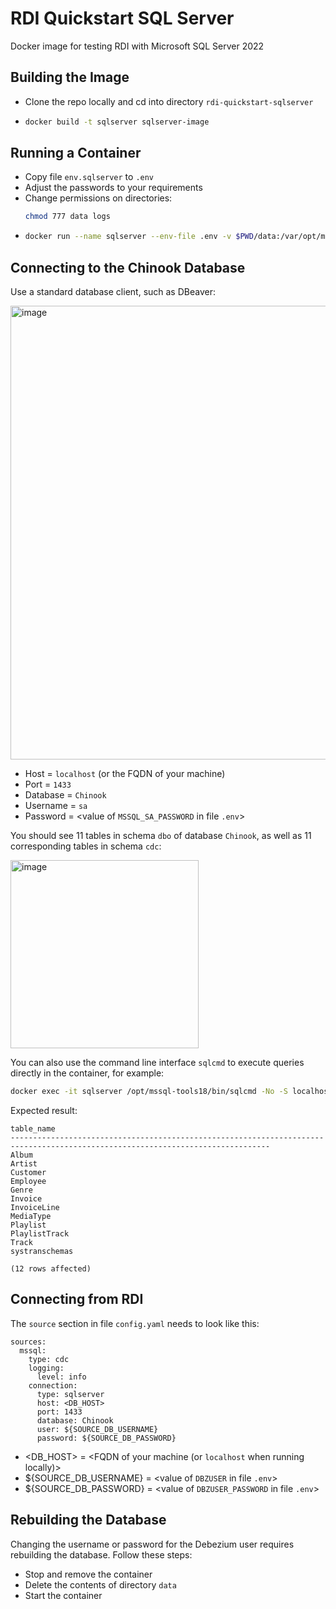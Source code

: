 # RDI Quickstart SQL Server

Docker image for testing RDI with Microsoft SQL Server 2022

## Building the Image

- Clone the repo locally and cd into directory `rdi-quickstart-sqlserver`
- ```bash
  docker build -t sqlserver sqlserver-image
  ```

## Running a Container

- Copy file `env.sqlserver` to `.env`
- Adjust the passwords to your requirements
- Change permissions on directories:
  ```bash
  chmod 777 data logs
  ```
- ```bash
  docker run --name sqlserver --env-file .env -v $PWD/data:/var/opt/mssql/data -v $PWD/log:/var/opt/mssql/log -p 1433:1433 -d sqlserver
  ```

## Connecting to the Chinook Database

Use a standard database client, such as DBeaver:

<img width="726" alt="image" src="https://github.com/user-attachments/assets/5f06a827-8a75-4d01-870d-39f814dc3c8d" />

- Host = `localhost` (or the FQDN of your machine)
- Port = `1433`
- Database = `Chinook`
- Username = `sa`
- Password = <value of `MSSQL_SA_PASSWORD` in file `.env`>

You should see 11 tables in schema `dbo` of database `Chinook`, as well as 11 corresponding tables in schema `cdc`:

<img width="301" alt="image" src="https://github.com/user-attachments/assets/892594ab-9a31-4b8a-9698-a1476b61c02e" />

You can also use the command line interface `sqlcmd` to execute queries directly in the container, for example:

```bash
docker exec -it sqlserver /opt/mssql-tools18/bin/sqlcmd -No -S localhost -U sa -P CompLex_987 -d Chinook -Q "select table_name from information_schema.tables where table_schema='dbo'"
```

Expected result:

```
table_name                                                                                                                      
--------------------------------------------------------------------------------------------------------------------------------
Album                                                                                                                           
Artist                                                                                                                          
Customer                                                                                                                        
Employee                                                                                                                        
Genre                                                                                                                           
Invoice                                                                                                                         
InvoiceLine                                                                                                                     
MediaType                                                                                                                       
Playlist                                                                                                                        
PlaylistTrack                                                                                                                   
Track                                                                                                                           
systranschemas                                                                                                                  

(12 rows affected)
```

## Connecting from RDI

The `source` section in file `config.yaml` needs to look like this:

```
sources:
  mssql:
    type: cdc
    logging:
      level: info
    connection:
      type: sqlserver
      host: <DB_HOST>
      port: 1433
      database: Chinook
      user: ${SOURCE_DB_USERNAME}
      password: ${SOURCE_DB_PASSWORD}
```

- <DB_HOST> = <FQDN of your machine (or `localhost` when running locally)\>
- ${SOURCE_DB_USERNAME} = <value of `DBZUSER` in file `.env`>
- ${SOURCE_DB_PASSWORD} = <value of `DBZUSER_PASSWORD` in file `.env`>

## Rebuilding the Database

Changing the username or password for the Debezium user requires rebuilding the database. Follow these steps:

- Stop and remove the container
- Delete the contents of directory `data`
- Start the container
